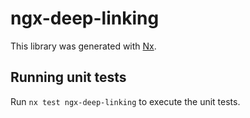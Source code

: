 # ngx-deep-linking

This library was generated with [Nx](https://nx.dev).

## Running unit tests

Run `nx test ngx-deep-linking` to execute the unit tests.
